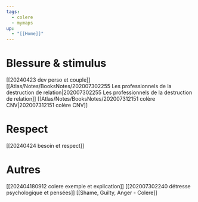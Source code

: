 ```yaml
---
tags:
  - colere
  - mymaps
up:
  - "[[Home]]"
---
```


# Blessure & stimulus
[[20240423 dev perso et couple]]
[[Atlas/Notes/BooksNotes/202007302255 Les professionnels de la destruction de relation|202007302255 Les professionnels de la destruction de relation]]
[[Atlas/Notes/BooksNotes/202007312151 colère CNV|202007312151 colère CNV]]
# Respect
[[20240424 besoin et respect]]


# Autres
[[202404180912 colere exemple et explication]]
[[202007302240 détresse psychologique et pensées]]
[[Shame, Guilty, Anger - Colere]]
